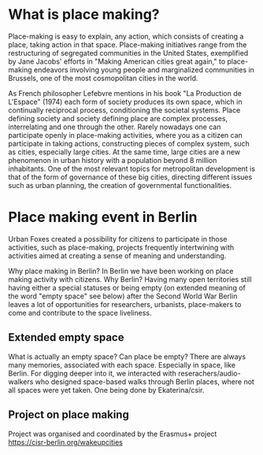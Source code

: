 # What is place making?
Place-making is easy to explain, any action, which consists of creating a place, taking action in that space.
Place-making initiatives range from the restructuring of segregated communities in the United States, exemplified by Jane Jacobs' efforts in "Making American cities great again," to place-making endeavors involving young people and marginalized communities in Brussels, one of the most cosmopolitan cities in the world. 


As French philosopher Lefebvre mentions in his book "La Production de L'Espace" (1974) each form of society 
produces its own space, which in continually reciprocal process, conditioning the societal systems.
Place defining society and society defining place are complex processes, interrelating and one through the other. 
Rarely nowadays one can participate openly in place-making activities, where you as a citizen can participate in taking actions, constructing pieces of complex system, such as cities, especially large cities.
At the same time, large cities are a new phenomenon in urban history 
with a population beyond 8 million inhabitants. 
One of the most relevant topics for metropolitan development is that of the form of governance of these big cities, directing different issues such as urban planning, the creation of governmental functionalities. 

# Place making event in Berlin
Urban Foxes created a possibility for citizens to participate in those activities, such as place-making, projects frequently intertwining with activities aimed at creating a sense of meaning and understanding.

Why place making in Berlin?
In Berlin we have been working on place making activity with citizens.
Why Berlin? Having many open territories still having either a special statuses or being empty (on extended meaning of the word "empty space" see below) 
after the Second World War Berlin leaves a lot of opportunities for researchers, urbanists, place-makers to come and contribute to the space liveliness. 


## Extended empty space 

What is actually an empty space? Can place be empty? There are always many memories, associated with each space. Especially in space, like Berlin. 
For digging deeper into it, we interacted with reserachers/audio-walkers who designed space-based walks through Berlin places, where not all spaces were yet taken. 
One being done by Ekaterina/csir.

## Project on place making 

Project was organised and coordinated by the Erasmus+ project https://cisr-berlin.org/wakeupcities 
